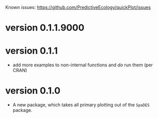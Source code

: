 Known issues: https://github.com/PredictiveEcology/quickPlot/issues

version 0.1.1.9000
==================



version 0.1.1
=============

* add more examples to non-internal functions and *do* run them (per CRAN)

version 0.1.0
=============

* A new package, which takes all primary plotting out of the `SpaDES` package.
